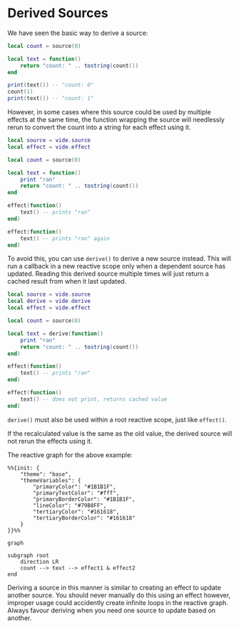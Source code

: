 # Derived Sources

We have seen the basic way to derive a source:

```lua
local count = source(0)

local text = function()
    return "count: " .. tostring(count())
end

print(text()) -- "count: 0"
count(1)
print(text()) -- "count: 1"
```

However, in some cases where this source could be used by multiple effects at
the same time, the function wrapping the source will needlessly rerun to convert
the count into a string for each effect using it.

```lua
local source = vide.source
local effect = vide.effect

local count = source(0)

local text = function()
    print "ran"
    return "count: " .. tostring(count())
end

effect(function()
    text() -- prints "ran"
end)

effect(function()
    text() -- prints "ran" again
end)
```

To avoid this, you can use `derive()` to derive a new source instead. This will
run a callback in a new reactive scope only when a dependent source has updated.
Reading this derived source multiple times will just return a cached result from
when it last updated.

```lua
local source = vide.source
local derive = vide.derive
local effect = vide.effect

local count = source(0)

local text = derive(function()
    print "ran"
    return "count: " .. tostring(count())
end)

effect(function()
    text() -- prints "ran"
end)

effect(function()
    text() -- does not print, returns cached value
end)
```

`derive()` must also be used within a root reactive scope, just like `effect()`.

If the recalculated value is the same as the old value, the derived source will
not rerun the effects using it.

The reactive graph for the above example:

```mermaid
%%{init: {
    "theme": "base",
    "themeVariables": {
        "primaryColor": "#1B1B1F",
        "primaryTextColor": "#fff",
        "primaryBorderColor": "#1B1B1F",
        "lineColor": "#79B8FF",
        "tertiaryColor": "#161618",
        "tertiaryBorderColor": "#161618"
    }
}}%%

graph

subgraph root
    direction LR
    count --> text --> effect1 & effect2
end
```

Deriving a source in this manner is similar to creating an effect to update
another source. You should never manually do this using an effect however,
improper usage could accidently create infinite loops in the reactive graph.
Always favour deriving when you need one source to update based on another.
